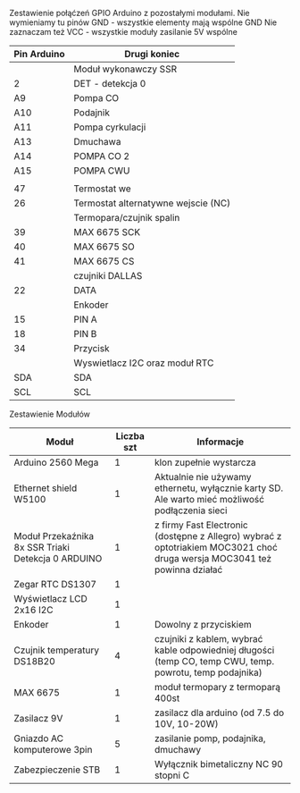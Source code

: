 
Zestawienie połąćzeń GPIO Arduino z pozostałymi modułami.
Nie wymieniamy tu pinów GND - wszystkie elementy mają wspólne GND 
Nie zaznaczam też VCC - wszystkie moduły zasilanie 5V wspólne

| Pin Arduino | Drugi koniec |
| --- | --- |
|  | Moduł wykonawczy SSR |
| 2 | DET - detekcja 0 |
| A9 | Pompa CO |
| A10 | Podajnik |
| A11 | Pompa cyrkulacji |
| A13 | Dmuchawa |
| A14 | POMPA CO 2 |
| A15 | POMPA CWU | 
|  |  |
| 47 | Termostat we |
| 26 | Termostat alternatywne wejscie (NC) |
|  | Termopara/czujnik spalin |
| 39 | MAX 6675 SCK |
| 40 | MAX 6675 SO |
| 41 | MAX 6675 CS |
|  | czujniki DALLAS |
| 22 | DATA |
|  | Enkoder |
| 15 | PIN A |
| 18 | PIN B |
| 34 | Przycisk |
|  | Wyswietlacz I2C oraz moduł RTC|
| SDA | SDA |
| SCL | SCL |


Zestawienie Modułów

| Moduł | Liczba szt | Informacje |
| --- | --- | --- |
| Arduino 2560 Mega | 1 | klon zupełnie wystarcza |
| Ethernet shield W5100 | 1 | Aktualnie nie używamy ethernetu, wyłącznie karty SD. Ale warto mieć możliwość podłączenia sieci |
| Moduł Przekaźnika 8x SSR Triaki Detekcja 0 ARDUINO | 1 | z firmy Fast Electronic (dostępne z Allegro) wybrać z optotriakiem MOC3021 choć druga wersja MOC3041 też powinna działać |
| Zegar RTC DS1307 | 1 | |
| Wyświetlacz LCD 2x16 I2C | 1 | |
| Enkoder | 1 | Dowolny z przyciskiem |
| Czujnik temperatury DS18B20 | 4 | czujniki z kablem, wybrać kable odpowiedniej długości (temp CO, temp CWU, temp. powrotu, temp podajnika) |
| MAX 6675 | 1 | moduł termopary z termoparą 400st |
| Zasilacz 9V | 1 | zasilacz dla arduino (od 7.5 do 10V, 10-20W) |
| Gniazdo AC komputerowe 3pin | 5 | zasilanie pomp, podajnika, dmuchawy |
| Zabezpieczenie STB | 1 | Wyłącznik bimetaliczny NC 90 stopni C |



